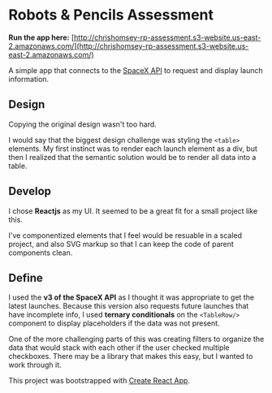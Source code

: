 # Robots & Pencils Assessment

**Run the app here:** [http://chrishomsey-rp-assessment.s3-website.us-east-2.amazonaws.com/](http://chrishomsey-rp-assessment.s3-website.us-east-2.amazonaws.com/)

A simple app that connects to the [SpaceX API](https://github.com/r-spacex/SpaceX-API) to request and display launch information.

## Design

Copying the original design wasn't too hard. 

I would say that the biggest design challenge was styling the `<table>` elements. My first instinct was to render each launch element as a div, but then I realized that the semantic solution would be to render all data into a table.

## Develop

I chose **Reactjs** as my UI. It seemed to be a great fit for a small project like this.

I've componentized elements that I feel would be resuable in a scaled project, and also SVG markup so that I can keep the code of parent components clean.

## Define

I used the **v3 of the SpaceX API** as I thought it was appropriate to get the latest launches. Because this version also requests future launches that have incomplete info, I used **ternary conditionals** on the `<TableRow/>` component to display placeholders if the data was not present.

One of the more challenging parts of this was creating filters to organize the data that would stack with each other if the user checked multiple checkboxes. There may be a library that makes this easy, but I wanted to work through it.

This project was bootstrapped with [Create React App](https://github.com/facebook/create-react-app).


